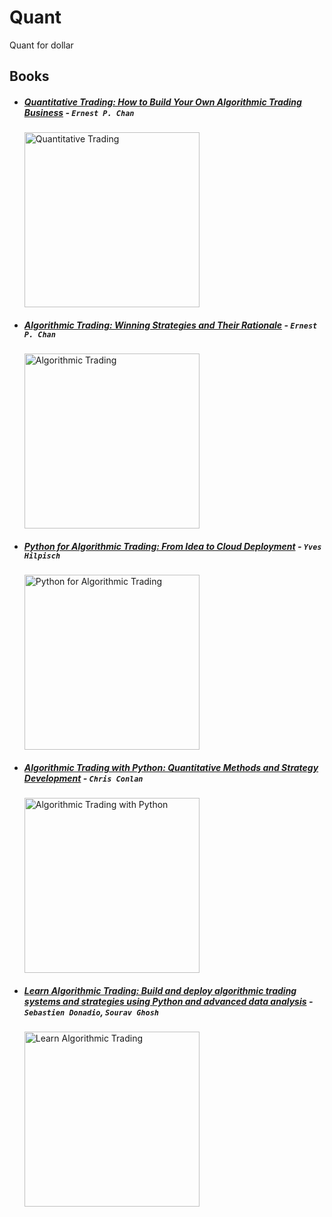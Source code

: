 # Quant
Quant for dollar

## Books
* ##### [Quantitative Trading: How to Build Your Own Algorithmic Trading Business](https://www.amazon.com/Quantitative-Trading-Build-Algorithmic-Business/dp/1119800064) - `Ernest P. Chan`
  <img src="https://m.media-amazon.com/images/I/51bYL+AG5hS.jpg" alt="Quantitative Trading" width="280"/>

* ##### [Algorithmic Trading: Winning Strategies and Their Rationale](https://www.amazon.com/Algorithmic-Trading-Winning-Strategies-Rationale/dp/1118460146) - `Ernest P. Chan`
  <img src="https://m.media-amazon.com/images/I/81FBwejpQuL.jpg" alt="Algorithmic Trading" width="280"/>

* ##### [Python for Algorithmic Trading: From Idea to Cloud Deployment](https://www.amazon.com/Python-Algorithmic-Trading-Cloud-Deployment/dp/149205335X) - `Yves Hilpisch`
  <img src="https://m.media-amazon.com/images/I/81yPXO7JhxL.jpg" alt="Python for Algorithmic Trading" width="280"/>

* ##### [Algorithmic Trading with Python: Quantitative Methods and Strategy Development](https://www.amazon.com/dp/B086Y6H6YG) - `Chris Conlan`
  <img src="https://m.media-amazon.com/images/I/51R-BzrozLL.jpg" alt="Algorithmic Trading with Python" width="280"/>

* ##### [Learn Algorithmic Trading: Build and deploy algorithmic trading systems and strategies using Python and advanced data analysis](https://www.amazon.com/Learn-Algorithmic-Trading-algorithmic-strategies/dp/178934834X) - `Sebastien Donadio`, `Sourav Ghosh`
  <img src="https://m.media-amazon.com/images/I/61r4iAZa6LL.jpg" alt="Learn Algorithmic Trading" width="280"/>
